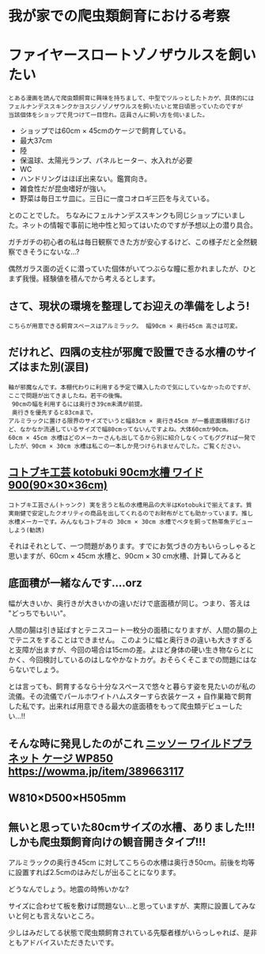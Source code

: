# 我が家での爬虫類飼育における考察

# ファイヤースロートゾノザウルスを飼いたい
    とある漫画を読んで爬虫類飼育に興味を持ちまして、中型でツルっとしたトカゲ、具体的にはフェルナンデススキンクかヨスジノゾノザウルスを飼いたいと常日頃思っていたのですが
    当該個体をショップで見つけて一目惚れ。店員さんに飼い方を伺いました。
* ショップでは60cm × 45cmのケージで飼育している。
* 最大37cm
* 陸
* 保温球、太陽光ランプ、パネルヒーター、水入れが必要
* WC
* ハンドリングはほぼ出来ない。鑑賞向き。
* 雑食性だが昆虫嗜好が強い。
* 野菜は毎日エサ皿に。三日に一度コオロギ三匹を与えている。
    
とのことでした。
ちなみにフェルナンデススキンクも同じショップにいました。ネットの情報で事前に地中性と知ってはいたのですが予想以上の潜り具合。

ガチガチの初心者の私は毎日観察できた方が安心するけど、この様子だと全然観察できそうにないな...?

 偶然ガラス面の近くに潜っていた個体がいてつぶらな瞳に惹かれましたが、ひとまず我慢。経験値を積んでから考えるとします。

## さて、現状の環境を整理してお迎えの準備をしよう!
    こちらが用意できる飼育スペースはアルミラック。 幅90cm × 奥行45cm 高さは可変。 
## だけれど、四隅の支柱が邪魔で設置できる水槽のサイズはまた別(涙目)
    軸が邪魔なんです。本棚代わりに利用する予定で購入したので気にしていなかったのですが、ここで問題が出てきましたね。若干の後悔。
     90cmの幅を利用するには奥行き39cm未満が前提。
     奥行きを優先すると83cmまで。
    アルミラックに置ける限界のサイズでいうと幅83cm × 奥行き45cm が一番底面積稼げるけど、なかなか流通しているサイズで幅80cmってないんですよね。大体60cmか90cm。
    60cm × 45cm 水槽はどのメーカーさんも出してるから別に紹介しなくってもググれば一発でしたが、90cm × 30cm 水槽は私この一本しか見つけられませんでした。ご覧ください。 
## [コトブキ工芸 kotobuki 90cm水槽 ワイド900(90×30×36cm)](https://www.kotobuki-kogei.co.jp/product/?cid=152)

    コトブキ工芸さん(トゥンク) 実を言うと私の水槽用品の大半はKotobukiで揃えてます。質実剛健で安定したクオリティの商品を出してくれるのでお財布がとても助かっています。推し水槽メーカーです。みんなもコトブキの 30cm × 30cm 水槽でベタを飼って熱帯魚デビューしよう(勧誘)

それはそれとして、一つ問題があります。すでにお気づきの方もいらっしゃると思いますが、60cm × 45cm 水槽と、90cm × 30 cm水槽、計算してみると
## 底面積が一緒なんです....orz

幅が大きいか、奥行きが大きいかの違いだけで底面積が同じ。つまり、答えは "どっちでもいい"。

人間の腸は引き延ばすとテニスコート一枚分の面積になりますが、人間の腸の上でテニスをすることはできません。
このように幅と奥行きの違いも大きすぎると支障が出ますが、今回の場合は15cmの差。よほど身体の硬い生き物ならとにかく、今回検討しているのはしなやかなトカゲ。おそらくそこまでの問題にはならないでしょう。

とは言っても、飼育するなら十分なスペースで悠々と暮らす姿を見たいのが私の流儀。その流儀でパールホワイトハムスターすら衣装ケース + 自作巣箱で飼育した私です。出来れば用意できる最大の底面積をもって爬虫類デビューしたい...!!
 ## そんな時に発見したのがこれ [ ニッソー ワイルドプラネット ケージ WP850 ](https://wowma.jp/item/389663117) https://wowma.jp/item/389663117

## W810×D500×H505mm 
## 無いと思っていた80cmサイズの水槽、ありました!!!しかも爬虫類飼育向けの観音開きタイプ!!!

アルミラックの奥行き45cm に対してこちらの水槽は奥行き50cm。前後を均等に設置すれば2.5cmのはみだしが出ることになります。

どうなんでしょう。地震の時怖いかな?

サイズに合わせて板を敷けば問題ない...と思っていますが、実際に設置してみないと何とも言えないところ。

少しはみだしてる状態で爬虫類飼育されている先駆者様がいらっしゃれば、是非ともアドバイスいただきたいです。